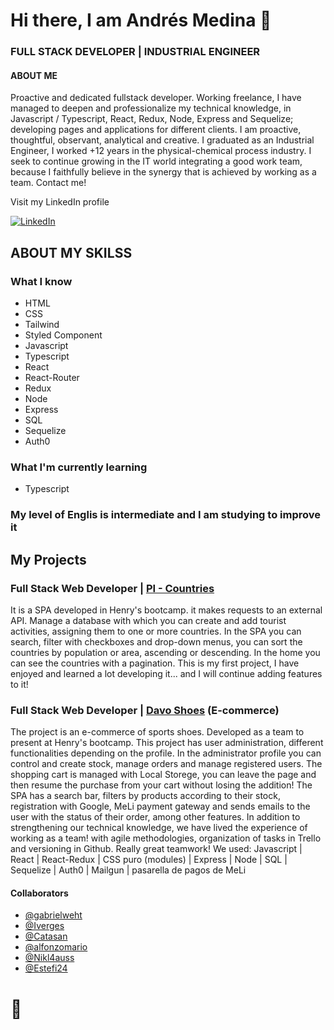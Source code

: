 # Hi there, I am Andrés Medina 👋

### FULL STACK DEVELOPER | INDUSTRIAL ENGINEER

#### ABOUT ME

Proactive and dedicated fullstack developer. Working freelance, I have managed to deepen and professionalize my technical knowledge, in Javascript / Typescript, React, Redux, Node, Express and Sequelize; developing pages and applications for different clients. I am proactive, thoughtful, observant, analytical and creative. I graduated as an Industrial Engineer, I worked +12 years in the physical-chemical process industry. I seek to continue growing in the IT world integrating a good work team, because I faithfully believe in the synergy that is achieved by working as a team. Contact me!

Visit my LinkedIn profile

[![LinkedIn](https://img.shields.io/badge/LinkedIn-blue?style=flat&logo=linkedin&labelColor=blue)](https://www.linkedin.com/in/andres-medina-arg/)

## ABOUT MY SKILSS

### What I know

- HTML
- CSS
- Tailwind
- Styled Component
- Javascript
- Typescript
- React
- React-Router
- Redux
- Node
- Express
- SQL
- Sequelize
- Auth0

### What I'm currently learning

- Typescript

### My level of Englis is intermediate and I am studying to improve it

## My Projects

### Full Stack Web Developer | [PI - Countries](https://github.com/anmedina-arg/PI-Henry.git)

It is a SPA developed in Henry's bootcamp. it makes requests to an external API. Manage a database with which you can create and add tourist activities, assigning them to one or more countries. In the SPA you can search, filter with checkboxes and drop-down menus, you can sort the countries by population or area, ascending or descending. In the home you can see the countries with a pagination. This is my first project, I have enjoyed and learned a lot developing it... and I will continue adding features to it!

### Full Stack Web Developer | [Davo Shoes](https://henry-final-project.vercel.app) (E-commerce)

The project is an e-commerce of sports shoes. Developed as a team to present at Henry's bootcamp. This project has user administration, different functionalities depending on the profile. In the administrator profile you can control and create stock, manage orders and manage registered users. The shopping cart is managed with Local Storege, you can leave the page and then resume the purchase from your cart without losing the addition! The SPA has a search bar, filters by products according to their stock, registration with Google, MeLi payment gateway and sends emails to the user with the status of their order, among other features. In addition to strengthening our technical knowledge, we have lived the experience of working as a team! with agile methodologies, organization of tasks in Trello and versioning in Github. Really great teamwork!
We used: Javascript | React | React-Redux | CSS puro (modules) | Express | Node | SQL | Sequelize | Auth0 | Mailgun | pasarella de pagos de MeLi

#### Collaborators

- [@gabrielweht](https://github.com/gabrielweht)
- [@Iverges](https://github.com/lrverges)
- [@Catasan](https://github.com/Catasan)
- [@alfonzomario](https://github.com/alfonzomario)
- [@Nikl4auss](https://github.com/Nikl4auss)
- [@Estefi24](https://github.com/Estefi24)

# 👋

